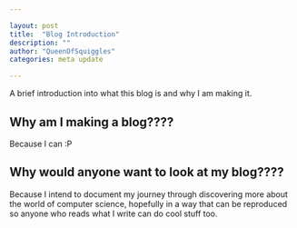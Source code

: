 ```yaml
---

layout: post
title:  "Blog Introduction"
description: ""
author: "QueenOfSquiggles"
categories: meta update

---
```

A brief introduction into what this blog is and why I am making it.


## Why am I making a blog????

Because I can :P

## Why would anyone want to look at my blog????

Because I intend to document my journey through discovering more about the world of computer science, hopefully in a way that can be reproduced so anyone who reads what I write can do cool stuff too.